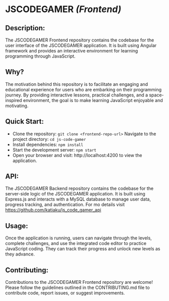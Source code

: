 # JSCODEGAMER ***(Frontend)***

## Description:
The JSCODEGAMER Frontend repository contains the codebase for the user interface of the JSCODEGAMER application. It is built using Angular framework and provides an interactive environment for learning programming through JavaScript.

## Why?
The motivation behind this repository is to facilitate an engaging and educational experience for users who are embarking on their programming journey. By providing interactive lessons, practical challenges, and a space-inspired environment, the goal is to make learning JavaScript enjoyable and motivating.

## Quick Start:
- Clone the repository: ```git clone <frontend-repo-url>```
Navigate to the project directory: ```cd js-code-gamer```
- Install dependencies: ```npm install```
- Start the development server: ```npm start```
- Open your browser and visit: http://localhost:4200 to view the application.

## API:
The JSCODEGAMER Backend repository contains the codebase for the server-side logic of the JSCODEGAMER application. It is built using Express.js and interacts with a MySQL database to manage user data, progress tracking, and authentication. For mo details visit https://github.com/katiaku/js_code_gamer_api

## Usage:
Once the application is running, users can navigate through the levels, complete challenges, and use the integrated code editor to practice JavaScript coding. They can track their progress and unlock new levels as they advance.

## Contributing:
Contributions to the JSCODEGAMER Frontend repository are welcome! Please follow the guidelines outlined in the CONTRIBUTING.md file to contribute code, report issues, or suggest improvements.
